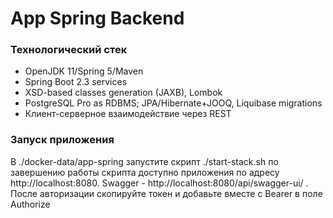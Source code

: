 # App Spring Backend

### Технологический стек
* OpenJDK 11/Spring 5/Maven
* Spring Boot 2.3 services
* XSD-based classes generation (JAXB), Lombok
* PostgreSQL Pro as RDBMS; JPA/Hibernate+JOOQ, Liquibase migrations
* Клиент-серверное взаимодействие через REST

### Запуск приложения
В ./docker-data/app-spring запустите скрипт ./start-stack.sh по завершению работы скрипта доступно приложения по адресу http://localhost:8080.
Swagger - http://localhost:8080/api/swagger-ui/ . После авторизации скопируйте токен и добавьте вместе с Bearer в поле Authorize

